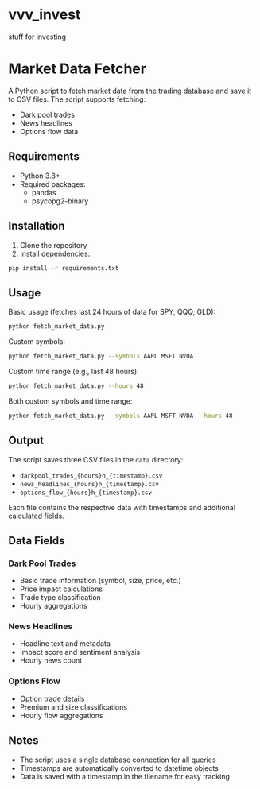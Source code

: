 # vvv_invest
stuff for investing

# Market Data Fetcher

A Python script to fetch market data from the trading database and save it to CSV files. The script supports fetching:

- Dark pool trades
- News headlines
- Options flow data

## Requirements

- Python 3.8+
- Required packages:
  - pandas
  - psycopg2-binary

## Installation

1. Clone the repository
2. Install dependencies:
```bash
pip install -r requirements.txt
```

## Usage

Basic usage (fetches last 24 hours of data for SPY, QQQ, GLD):
```bash
python fetch_market_data.py
```

Custom symbols:
```bash
python fetch_market_data.py --symbols AAPL MSFT NVDA
```

Custom time range (e.g., last 48 hours):
```bash
python fetch_market_data.py --hours 48
```

Both custom symbols and time range:
```bash
python fetch_market_data.py --symbols AAPL MSFT NVDA --hours 48
```

## Output

The script saves three CSV files in the `data` directory:
- `darkpool_trades_{hours}h_{timestamp}.csv`
- `news_headlines_{hours}h_{timestamp}.csv`
- `options_flow_{hours}h_{timestamp}.csv`

Each file contains the respective data with timestamps and additional calculated fields.

## Data Fields

### Dark Pool Trades
- Basic trade information (symbol, size, price, etc.)
- Price impact calculations
- Trade type classification
- Hourly aggregations

### News Headlines
- Headline text and metadata
- Impact score and sentiment analysis
- Hourly news count

### Options Flow
- Option trade details
- Premium and size classifications
- Hourly flow aggregations

## Notes

- The script uses a single database connection for all queries
- Timestamps are automatically converted to datetime objects
- Data is saved with a timestamp in the filename for easy tracking
